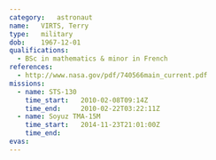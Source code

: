 ```yaml
---
category:	astronaut
name:	VIRTS, Terry
type:	military
dob:	1967-12-01
qualifications:
  - BSc in mathematics & minor in French
references:
  - http://www.nasa.gov/pdf/740566main_current.pdf
missions:
  - name: STS-130
    time_start:   2010-02-08T09:14Z
    time_end:     2010-02-22T03:22:11Z
  - name: Soyuz TMA-15M
    time_start:   2014-11-23T21:01:00Z
    time_end:     
evas:
---
```

